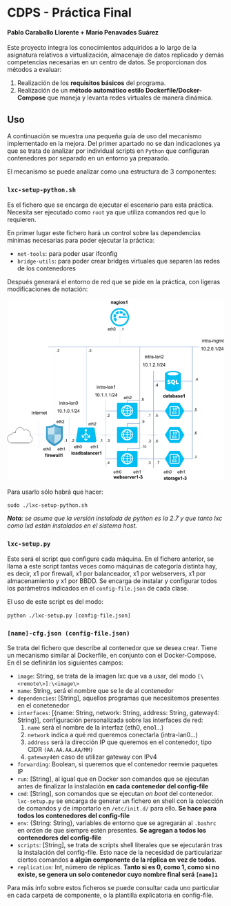 ﻿# CDPS - Práctica Final
#### Pablo Caraballo Llorente + Mario Penavades Suárez

Este proyecto integra los conocimientos adquiridos a lo largo de la asignatura relativos a virtualización, almacenaje de datos replicado y demás competencias necesarias en un centro de datos.
Se proporcionan dos métodos a evaluar:

 1. Realización de los **requisitos básicos** del programa.
 2. Realización de un **método automático estilo Dockerfile/Docker-Compose** que maneja y levanta redes virtuales de manera dinámica.

## Uso

A continuación se muestra una pequeña guía de uso del mecanismo implementado en la mejora. Del primer apartado no se dan indicaciones ya que se trata de analizar por individual scripts en `Python` que configuran contenedores por separado en un entorno ya preparado.

El mecanismo se puede analizar como una estructura de 3 componentes:

### `lxc-setup-python.sh`

Es el fichero que se encarga de ejecutar el escenario para esta práctica. Necesita ser ejecutado como `root` ya que utiliza comandos red que lo requieren.

En primer lugar este fichero hará un control sobre las dependencias mínimas necesarias para poder ejecutar la práctica:

 - `net-tools`: para poder usar ifconfig
 - `bridge-utils`: para poder crear bridges virtuales que separen las redes de los contenedores  

Después generará el entorno de red que se pide en la práctica, con ligeras modificaciones de notación:

![diagram](assets/diagrama.png)

Para usarlo sólo habrá que hacer:

    sudo ./lxc-setup-python.sh
  _**Nota**: se asume que la versión instalada de python es la 2.7 y que tanto lxc como lxd están instalados en el sistema host._
### `lxc-setup.py`
Este será el script que configure cada máquina. En el fichero anterior, se llama a este script tantas veces como máquinas de categoría distinta hay, es decir, x1 por firewall, x1 por balanceador, x1 por webservers, x1 por almacenamiento y x1 por BBDD. Se encarga de instalar y configurar todos los parámetros indicados en el `config-file.json` de cada clase.

El uso de este script es del modo:

`python ./lxc-setup.py [config-file.json]`

### `[name]-cfg.json (config-file.json)`

Se trata del fichero que describe al contenedor que se desea crear. Tiene un mecanismo similar al Dockerfile, en conjunto con el Docker-Compose. En él se definirán los siguientes campos:

 - `image`: String, se trata de la imagen lxc que va a usar, del modo `[\<remote\>]:\<image\>`
 - `name`: String, será el nombre que se le de al contenedor
 - `dependencies`: [String], aquellos programas que necesitemos presentes en el conetenedor
 - `interfaces`: [{name: String, network: String, address: String, gateway4: String}], configuración personalizada sobre las interfaces de red: 
	  1.  `name` será el nombre de la interfaz (eth0, eno1...)
	  2. `network` indica a qué red queremos conectarla (intra-lan0...)
	  3. `address` será la dirección IP que queremos en el contenedor, tipo CIDR `(AA.AA.AA.AA/MM)`
	  4. `gateway4`en caso de utilizar gateway con IPv4
- `forwarding`: Boolean, si queremos que el contenedor reenvie paquetes IP
- `run`: [String], al igual que en Docker son comandos que se ejecutan antes de finalizar la instalación **en cada contenedor del config-file**
- `cmd`: [String], son comandos que se ejecutan _on boot_ del contenedor. `lxc-setup.py` se encarga de generar un fichero en shell con la colección de comandos y de importarlo en `/etc/init.d/` para ello. **Se hace para todos los contenedores del config-file**
- `env`: {String: String}, variables de entorno que se agregarán al `.bashrc` en orden de que siempre estén presentes. **Se agregan a todos los contenedores del config-file**
- `scripts`: [String], se trata de scripts shell literales que se ejecutarán tras la instalación del config-file. Esto nace de la necesidad de particularizar ciertos comandos **a algún componente de la réplica en vez de todos**.
- `replication`: Int, número de réplicas. **Tanto si es 0, como 1, como si no existe, se genera un solo contenedor cuyo nombre final será `[name]1`** 

Para más info sobre estos ficheros se puede consultar cada uno particular en cada carpeta de componente, o la plantilla explicatoria en config-file.
